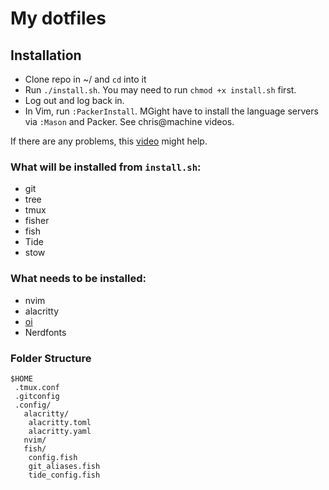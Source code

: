 # My dotfiles

## Installation
- Clone repo in ~/ and `cd` into it
- Run `./install.sh`. You may need to run `chmod +x install.sh` first.
- Log out and log back in.
- In Vim, run `:PackerInstall`. MGight have to install the language servers via `:Mason` and Packer. See chris@machine videos.

If there are any problems, this [video](https://www.youtube.com/watch?v=on0jOlJ5U6A) might help. 

### **What will be installed from `install.sh`:**
- git
- tree
- tmux
- fisher
- fish
- Tide
- stow

### **What needs to be installed:**
- nvim
- alacritty
- [oi ](https://github.com/PureArtistry/oi)
- Nerdfonts 


### Folder Structure
```
$HOME
 .tmux.conf
 .gitconfig
 .config/
   alacritty/
    alacritty.toml
    alacritty.yaml
   nvim/
   fish/
    config.fish
    git_aliases.fish
    tide_config.fish
```
